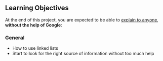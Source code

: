 <h2>Learning Objectives</h2>

<p>At the end of this project, you are expected to be able to <a href="/rltoken/DlhcZuh0iPUH4vAgmqNAvA" title="explain to anyone" target="_blank">explain to anyone</a>, <strong>without the help of Google</strong>:</p>

<h3>General</h3>

<ul>
<li>How to use linked lists</li>
<li>Start to look for the right source of information without too much help</li>
</ul>